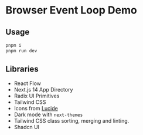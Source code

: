 # Browser Event Loop Demo

## Usage

```bash
pnpm i
pnpm run dev
```

## Libraries

- React Flow
- Next.js 14 App Directory
- Radix UI Primitives
- Tailwind CSS
- Icons from [Lucide](https://lucide.dev)
- Dark mode with `next-themes`
- Tailwind CSS class sorting, merging and linting.
- Shadcn UI
